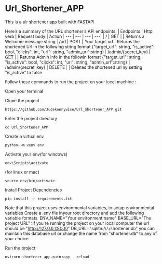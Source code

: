 # Url_Shortener_APP

This is a ulr shortener app built with FASTAPI

Here’s a summary of the URL shortener’s API endpoints:
| Endpoints | Http verb | Request body | Action
| --- | --- | --- | ---|
| / | GET | | Returns a Welcome message string
| /url | POST | Your target url | Returns the shortened Url in the following string format {"target_url": string, "is_active": bool, "clicks": int, "url": string, "admin_url":string}
| /admin/{secret_key} | GET | | Returns Admin info in the followin format {"target_url": string, "is_active": bool, "clicks": int, "url": string, "admin_url":string}
| /admin/{secret_key}	| DELETE | | Deletes the shortened url ny setting "is_active" to false

Follow these commands to run the project on your local machine :

Open your terminal

Clone the project 
```
https://github.com/Judekennywise/Url_Shortener_APP.git
```

Enter the project directory 

```
cd Url_Shortener_APP
```

Create a virtual env

```
python -m venv env 
```

Activate your env(for windows)

```
env\Scripts\activate 
```
(for linux or mac)

```
source env/bin/activate 
``` 

Install Project Dependencies

```
pip install -r requirements.txt
```

Note that this project uses environmental variables, to setup environmental variables
Create a .env file inyour root directory and add the following variable formats:
ENV_NAME="Your environment name"
BASE_URL="The project URL" :If you're running the project on your local computer the url should be "http://127.0.0.1:8000"
DB_URL="sqlite:///./shortener.db" you can maintain this database url or change the name from "shortener.db" to any of your choice.

Run the project

```
uvicorn shortener_app.main:app --reload
```
